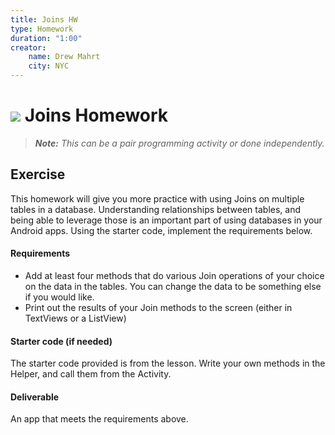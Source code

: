 ```yaml
---
title: Joins HW
type: Homework
duration: "1:00"
creator:
    name: Drew Mahrt
    city: NYC
---
```


# ![](https://ga-dash.s3.amazonaws.com/production/assets/logo-9f88ae6c9c3871690e33280fcf557f33.png) Joins Homework

> ***Note:*** _This can be a pair programming activity or done independently._

## Exercise

This homework will give you more practice with using Joins on multiple tables in a database. Understanding relationships between tables, and being able to leverage those is an important part of using databases in your Android apps. Using the starter code, implement the requirements below.

#### Requirements

- Add at least four methods that do various Join operations of your choice on the data in the tables. You can change the data to be something else if you would like.
- Print out the results of your Join methods to the screen (either in TextViews or a ListView)

#### Starter code (if needed)

The starter code provided is from the lesson. Write your own methods in the Helper, and call them from the Activity.

#### Deliverable

An app that meets the requirements above.
